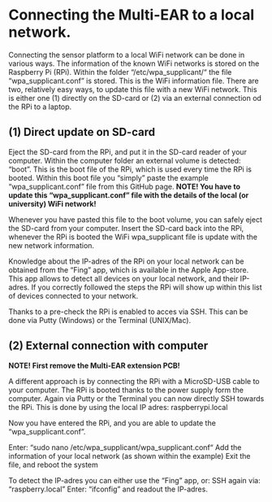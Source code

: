 # Connecting the Multi-EAR to a local network.

Connecting the sensor platform to a local WiFi network can be done in various ways. The information of the known WiFi networks is stored on the Raspberry Pi (RPi).  Within the folder “/etc/wpa_supplicant/“ the file “wpa_supplicant.conf” is stored. This is the WiFi information file. There are two, relatively easy ways, to update this file with a new WiFi network. This is either one (1) directly on the SD-card or (2) via an external connection od the RPi to a laptop.

## (1) Direct update on SD-card

Eject the SD-card from the RPi, and put it in the SD-card reader of your computer. Within the computer folder an external volume is detected: “boot”. This is the boot file of the RPi, which is used every time the RPi is booted. Within this boot file you “simply” paste the example “wpa_supplicant.conf” file from this GitHub page. **NOTE! You have to update this “wpa_supplicant.conf” file with the details of the local (or university) WiFi network!**

Whenever you have pasted this file to the boot volume, you can safely eject the SD-card from your computer. Insert the SD-card back into the RPi, whenever the RPi is booted the WiFi wpa_supplicant file is update with the new network information.

Knowledge about the IP-adres of the RPi on your local network can be obtained from the “Fing” app, which is available in the Apple App-store. This app allows to detect all devices on your local network, and their IP-adres. If you correctly followed the steps the RPi will show up within this list of devices connected to your network.

Thanks to a pre-check the RPi is enabled to acces via SSH. This can be done via Putty (Windows) or the Terminal (UNIX/Mac). 

## (2) External connection with computer 
**NOTE! First remove the Multi-EAR extension PCB!** 

A different approach is by connecting the RPi with a MicroSD-USB cable to your computer. The RPi is booted thanks to the power supply form the computer. Again via Putty or the Terminal you can now directly SSH towards the RPi. This is done by using the local IP adres:
	raspberrypi.local

Now you have entered the RPi, and you are able to update the “wpa_supplicant.conf”. 

Enter: “sudo nano /etc/wpa_supplicant/wpa_supplicant.conf“
Add the information of your local network (as shown within the example)
Exit the file, and reboot the system

To detect the IP-adres you can either use the “Fing” app, or: 
SSH again via: “raspberry.local”
Enter: “ifconfig” and readout the IP-adres.
